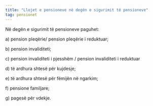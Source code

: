 ```yaml
---
title: "Llojet e pensioneve në degën e sigurimit të pensioneve"
tag: pensionet
---
```


Në degën e sigurimit të pensioneve paguhet: 

a)	pension pleqërie/ pension pleqërie i reduktuar; 

b)	pension invaliditeti; 

c)	pension invaliditeti i pjesshëm / pension invaliditeti i reduktuar 

d)	të ardhura shtesë për kujdesje; 

e)	të ardhura shtesë për fëmijën në ngarkim; 

f)	pensione familjare;

g)	pagesë për vdekje.
